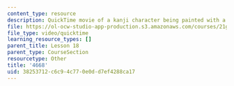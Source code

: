 ```yaml
---
content_type: resource
description: QuickTime movie of a kanji character being painted with a brush.
file: https://ol-ocw-studio-app-production.s3.amazonaws.com/courses/21g-504-japanese-iv-spring-2009/38253712c6c94c770e0dd7ef4288ca17_4668.mov
file_type: video/quicktime
learning_resource_types: []
parent_title: Lesson 18
parent_type: CourseSection
resourcetype: Other
title: '4668'
uid: 38253712-c6c9-4c77-0e0d-d7ef4288ca17
---
```

